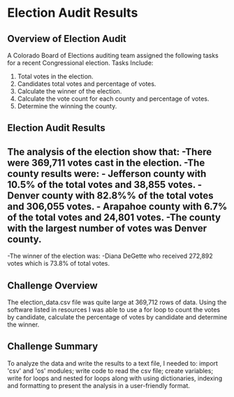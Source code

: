 # Election Audit Results

## Overview of Election Audit
A Colorado Board of Elections auditing team assigned the following tasks for a recent Congressional election.
Tasks Include:
1. Total votes in the election.
2. Candidates total votes and percentage of votes.
3. Calculate the winner of the election.
4. Calculate the vote count for each county and percentage of votes.
5. Determine the winning the county. 

## Election Audit Results
The analysis of the election show that:
-There were 369,711 votes cast in the election.
-The county results were:
    - Jefferson county with 10.5% of the total votes and 38,855 votes.
    - Denver county with 82.8%% of the total votes and 306,055 votes.
    - Arapahoe county with 6.7% of the total votes and 24,801 votes. 
-The county with the largest number of votes was Denver county. 
-
-The winner of the election was:
    -Diana DeGette who received 272,892 votes which is 73.8% of total votes. 
    
## Challenge Overview
The election_data.csv file was quite large at 369,712 rows of data. Using the software listed in resources I was able to use a for loop to count the votes by candidate, calculate the percentage of votes by candidate and determine the winner. 

## Challenge Summary
To analyze the data and write the results to a text file, I needed to: import 'csv' and 'os' modules; write code to read the csv file; create variables; write for loops and nested for loops along with using dictionaries, indexing and formatting to present the analysis in a user-friendly format.      
